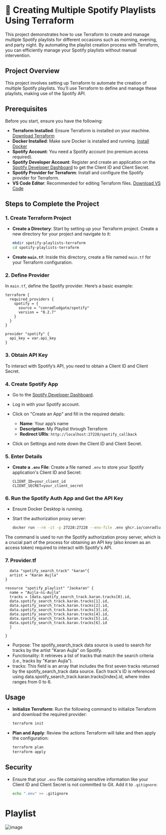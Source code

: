 # 🎵 Creating Multiple Spotify Playlists Using Terraform

This project demonstrates how to use Terraform to create and manage multiple Spotify playlists for different occasions such as morning, evening, and party night. By automating the playlist creation process with Terraform, you can efficiently manage your Spotify playlists without manual intervention.

## Project Overview

This project involves setting up Terraform to automate the creation of multiple Spotify playlists. You’ll use Terraform to define and manage these playlists, making use of the Spotify API.

## Prerequisites

Before you start, ensure you have the following:

- **Terraform Installed**: Ensure Terraform is installed on your machine. [Download Terraform](https://www.terraform.io/downloads.html)
- **Docker Installed**: Make sure Docker is installed and running. [Install Docker](https://docs.docker.com/get-docker/)
- **Spotify Account**: You need a Spotify account (no premium access required).
- **Spotify Developer Account**: Register and create an application on the [Spotify Developer Dashboard](https://developer.spotify.com/dashboard/applications) to get the Client ID and Client Secret.
- **Spotify Provider for Terraform**: Install and configure the Spotify provider for Terraform.
- **VS Code Editor**: Recommended for editing Terraform files. [Download VS Code](https://code.visualstudio.com/)

## Steps to Complete the Project

### 1. Create Terraform Project

- **Create a Directory**: Start by setting up your Terraform project. Create a new directory for your project and navigate to it:

  ```bash
  mkdir spotify-playlists-terraform
  cd spotify-playlists-terraform
  ```

- **Create `main.tf`**: Inside this directory, create a file named `main.tf` for your Terraform configuration.

### 2. Define Provider

In `main.tf`, define the Spotify provider. Here’s a basic example:

```hcl
terraform {
  required_providers {
    spotify = {
      source = "conradludgate/spotify"
      version = "0.2.7"
    }
  }
}

provider "spotify" {
  api_key = var.api_key
}
```

### 3. Obtain API Key

To interact with Spotify’s API, you need to obtain a Client ID and Client Secret. 

### 4. Create Spotify App

- Go to the [Spotify Developer Dashboard](https://developer.spotify.com/dashboard/applications).
- Log in with your Spotify account.
- Click on "Create an App" and fill in the required details:

  - **Name**: Your app’s name
  - **Description**: My Playlist through Terraform
  - **Redirect URIs**: `http://localhost:27228/spotify_callback`
- Click on Settings and note down the Client ID and Client Secret.

### 5. Enter Details

- **Create a `.env` File**: Create a file named `.env` to store your Spotify application's Client ID and Secret:

  ```env
  CLIENT_ID=your_client_id
  CLIENT_SECRET=your_client_secret
  ```

### 6. Run the Spotify Auth App and Get the API Key

- Ensure Docker Desktop is running.
- Start the authorization proxy server:

  ```bash
  docker run --rm -it -p 27228:27228 --env-file .env ghcr.io/conradludgate/spotify-auth-proxy
  ```
The command is used to run the Spotify authorization proxy server, which is a crucial part of the process for obtaining an API key (also known as an access token) required to interact with Spotify's API.

### 7. Provider.tf
```hcl
  data "spotify_search_track" "karan"{
  artist = "Karan Aujla"
}

resource "spotify_playlist" "Jaskaran" {
  name = "Aujla-ni-Aujla"
  tracks = [data.spotify_search_track.karan.tracks[0].id,
  data.spotify_search_track.karan.tracks[1].id,
  data.spotify_search_track.karan.tracks[2].id,
  data.spotify_search_track.karan.tracks[3].id,
  data.spotify_search_track.karan.tracks[4].id,
  data.spotify_search_track.karan.tracks[5].id,
  data.spotify_search_track.karan.tracks[6].id
  ] 

}
```
- Purpose: The spotify_search_track data source is used to search for tracks by the artist "Karan Aujla" on Spotify.
- Functionality: It retrieves a list of tracks that match the search criteria (i.e., tracks by "Karan Aujla").
- tracks: This field is an array that includes the first seven tracks returned by the spotify_search_track data source.
  Each track's ID is referenced using data.spotify_search_track.karan.tracks[index].id, where index ranges from 0 to 6.

## Usage

- **Initialize Terraform**: Run the following command to initialize Terraform and download the required provider:

  ```bash
  terraform init
  ```

- **Plan and Apply**: Review the actions Terraform will take and then apply the configuration:

  ```bash
  terraform plan
  terraform apply
  ```

## Security

- Ensure that your `.env` file containing sensitive information like your Client ID and Client Secret is not committed to Git. Add it to `.gitignore`:

  ```bash
  echo ".env" >> .gitignore
  ```


# Playlist

![image](https://github.com/user-attachments/assets/8676482e-5d99-48b2-9b2d-b20915031819)

